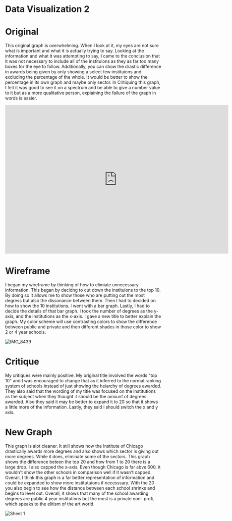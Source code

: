 # Data Visualization 2 

# Original 

This original graph is overwhelming. When I look at it, my eyes are not sure what is important and what it is actually trying to say. Looking at the information and what it was attempting to say, I came to the conclusion that it was not necessary to include all of the instituions as they as far too many boxes for the eye to follow. Additionally, you can show the drastic difference in awards being given by only showing a select few instituions and excluding the percentage of the whole. It would be better to show the percentage in its own graph and maybe only sector. In Critiquing this graph, I felt it was good to see it on a spectrum and be able to give a number value to it but as a more qualitative person, explaining the failure of the graph in words is easier. 

<iframe width="720px" height="480px" src="https://datausa.io/profile/cip/fine-studio-arts/institutions/tmap_institutions_grads?viz=true" frameborder="0" ></iframe> 

# Wireframe

I began my wireframe by thinking of how to elimiate unnecessary information. This began by decidng to cut down the instituions to the top 10. By doing so it allows me to show those who are putting out the most degress but also the dissonance between them. Then I had to decided on how to show the 10 institutions. I went with a bar graph. Lastly, I had to decide the details of that bar graph. I took the number of degrees as the y-axis, and the institutions as the x-axis. I gave a new title to better explain the graph. My color scheme will use contrasting colors to show the difference between public and private and then different shades in those color to show 2 or 4 year schools. 

![IMG_8439](https://user-images.githubusercontent.com/56760044/68396617-d832d980-013f-11ea-9d29-2113243240c2.jpg) 

# Critique

My critiques were mainly positive. My original title involved the words "top 10" and I was encouraged to change that as it inferred to the normal ranking system of schools instead of just showing the heiarchy of degrees awarded. They also said that the wording of my title was focused on the institutions as the subject when they thought it should be the amounf of degrees awarded. Also they said it may be better to expand it to 20 so that it shows a little more of the information. Lastly, they said I should switch the x and y axis. 

# New Graph

This graph is alot cleaner. It still shows how the Institute of Chicago drastically awards more degrees and also shows which sector is giving out more degrees. While it does, eliminate some of the sectors. This graph shows the difference beteen the top 20 and how from 1 to 20 there is a large drop. I also capped the x-axis. Even though Chicago is far abve 600, it wouldn't show the other schools in comparison well if it wasn't capped. Overall, I think this graph is a far better representation of information and could be expanded to show more institutuions if necesssary. With the 20 you also begin to see how the distance between each school shrinks and begins to level out. Overall, it shows that many of the school awarding degrees are public 4 year institutions but the most is a private non- profi, which speaks to the elitism of the art world. 

![Sheet 1](https://user-images.githubusercontent.com/56760044/69011276-f914df00-0936-11ea-9750-e813f95a36a0.jpg)
